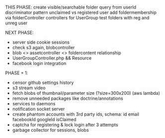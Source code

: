 THIS PHASE:
create visible/searchable folder query from userId
discriminator pattern unclaimed vs registered user
add foldermembership via folderController
controllers for UserGroup
test folders with reg and unreg user

NEXT PHASE:
* server side cookie sessions
* check s3 again, blobcontroller
* blob <> assetcontroller <> foldercontent relationship
* UserGroupController.php && Resource
* facebook login integration

PHASE + 1:
* censor github settings history
* s3 stream video
* fetch blobs of thumbnail/parameter size (?size=300x200) (aws lambda)
* remove unneeded packages like doctrine/annotations
* services to daemons
* notification socket server
* create phantom accounts with 3rd party ids, schema: id email facebookId googleId isClaimed
* captcha for registering & lock login after 3 attempts
* garbage collector for sessions, blobs